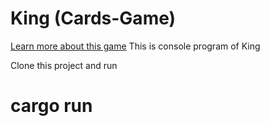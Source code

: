 # King (Cards-Game)
[Learn more about this game](https://en.wikipedia.org/wiki/King_(card_game))
This is console program of King

Clone this project and run
# cargo run
